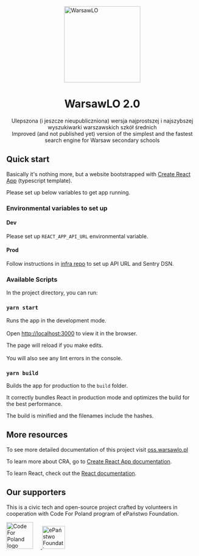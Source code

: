 
<a href="https://warsawlo.pl">  
    <img alt="WarsawLO" src="https://warsawlo.pl/logo/full.png" style="display: block; width: 200px; margin: auto;" />  
  </a>  
<h1 style="text-align: center">  
  WarsawLO 2.0  
</h1>  
<p style="text-align: center">  
  Ulepszona (i jeszcze nieupubliczniona) wersja najprostszej i najszybszej wyszukiwarki warszawskich szkół średnich  
   <br />  
  Improved (and not published yet) version of the simplest and the fastest search engine for Warsaw secondary schools  
</p>  

## Quick start  
Basically it's nothing more, but a website bootstrapped with [Create React App](https://github.com/facebook/create-react-app) (typescript template).

Please set up below variables to get app running.
  
### Environmental variables to set up

#### Dev
Please set up `REACT_APP_API_URL` environmental variable.

#### Prod
Follow instructions in [infra repo](https://github.com/WarsawLO/infra) to set up API URL and Sentry DSN.
  
### Available Scripts  
  
In the project directory, you can run:  
  
### `yarn start`  
  
Runs the app in the development mode.<br />  
Open [http://localhost:3000](http://localhost:3000) to view it in the browser.  
  
The page will reload if you make edits.<br />  
You will also see any lint errors in the console.  

### `yarn build`  
  
Builds the app for production to the `build` folder.

It correctly bundles React in production mode and optimizes the build for the best performance.  

The build is minified and the filenames include the hashes.
  
## More resources

To see more detailed documentation of this project visit [oss.warsawlo.pl](https://oss.warsawlo.pl)  

To learn more about CRA, go to [Create React App documentation](https://facebook.github.io/create-react-app/docs/getting-started).  
  
To learn React, check out the [React documentation](https://reactjs.org/).

## Our supporters
This is a civic tech and open-source project crafted by volunteers in cooperation with Code For Poland program of ePaństwo Foundation.  
      
<a href="https://codeforpoland.org">  
  <img alt="Code For Poland logo" src="https://kodujdlapolski.pl/wp-content/themes/web-kodujdlapolski.pl/images/logo.png" height="70px" style="margin-right: 20px;"/>
</a> 
<a href="https://epf.org.pl">
  <img alt="ePaństwo Foundation" src="https://epf.org.pl/en/wp-content/themes/epf/images/logo-epanstwo.svgz" height="60px" />  
</a>  
